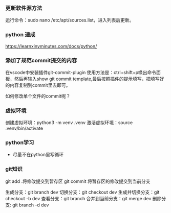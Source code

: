 ### 更新软件源方法
运行命令：sudo nano /etc/apt/sources.list，进入列表后更新。

### python 速成
https://learnxinyminutes.com/docs/python/

### 添加了规范commit提交的内容
在vscode中安装插件git-commit-plugin
使用方法是：ctrl+shift+p唤出命令面板，然后再输入show git commit template,最后按照插件的提示填写，把填写好的内容复制到commit里去即可。

如何修改单个文件的commit呢？

### 虚拟环境
创建虚拟环境：python3 -m venv .venv
激活虚拟环境：source .venv/bin/activate

### python学习
- 尽量不在python里写循环

### git知识
git add .将修改提交到暂存区
git commit 将暂存区的修改提交到当前分支

生成分支：git branch dev
切换分支：git checkout dev
生成并切换分支：git checkout -b dev
查看分支：git branch
合并到当前分支：git merge dev
删除分支: git branch -d dev





